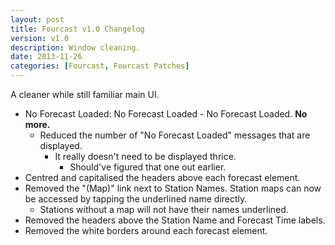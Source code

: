 ```yaml
---
layout: post
title: Fourcast v1.0 Changelog
version: v1.0
description: Window cleaning.
date: 2013-11-26
categories: [Fourcast, Fourcast Patches]
---
```


A cleaner while still familiar main UI.

* No Forecast Loaded: No Forecast Loaded - No Forecast Loaded. **No more.**
    * Reduced the number of "No Forecast Loaded" messages that are displayed. 
        * It really doesn't need to be displayed thrice. 
            * Should've figured that one out earlier.
* Centred and capitalised the headers above each forecast element.
* Removed the "(Map)" link next to Station Names. Station maps can now be accessed by tapping the underlined name directly. 
    * Stations without a map will not have their names underlined.
* Removed the headers above the Station Name and Forecast Time labels.
* Removed the white borders around each forecast element.
